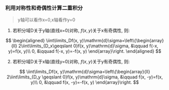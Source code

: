 ### 利用对称性和奇偶性计算二重积分

> y轴可以看作x=0,x轴看作y=0

1. 若积分域D关于y轴(直线x=0)对称, $f(x, y)$关于x有奇偶性, 则:

$$
\begin{aligned}
\iint\limits_Df(x, y)\mathrm{d}\sigma=\left\{\begin{array}{ll}
2\iint\limits_{D_x\geqslant 0}f(x, y)\mathrm{d}\sigma, &\qquad f(-x, y)=f(x, y)\\
0, &\qquad f(-x, y)=-f(x, y)
\end{array}\right.
\end{aligned}
$$

2. 若积分域D关于x轴(直线y=0)对称, $f(x, y)$关于y有奇偶性, 则:

$$
\iint\limits_Df(x, y)\mathrm{d}\sigma=\left\{\begin{array}{ll}
2\iint\limits_{D_y \geqslant 0}f(x, y)\mathrm{d}\sigma, &\qquad f(x, -y)=f(x, y)\\
0, &\qquad f(x, -y)=-f(x, y)
\end{array}\right.
$$
